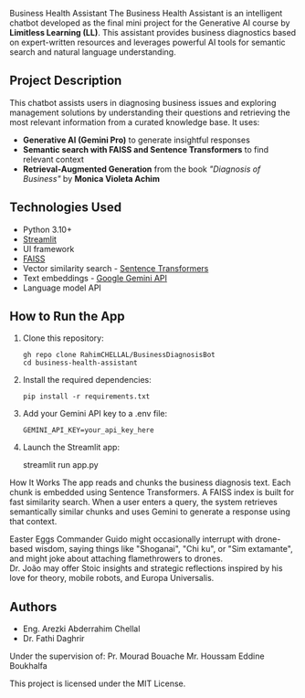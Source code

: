 Business Health Assistant The Business Health Assistant 
is an intelligent chatbot developed as the final mini project for the Generative AI course by **Limitless Learning (LL)**. 
This assistant provides business diagnostics based on expert-written resources and leverages powerful AI tools for semantic search and natural language understanding. 

## Project Description
This chatbot assists users in diagnosing business issues and exploring management solutions by understanding their questions and retrieving the most relevant information from a curated knowledge base. 
It uses: 

- **Generative AI (Gemini Pro)** to generate insightful responses
- **Semantic search with FAISS and Sentence Transformers** to find relevant context
- **Retrieval-Augmented Generation** from the book _"Diagnosis of Business"_ by **Monica Violeta Achim**
  
##  Technologies Used
- Python 3.10+
- [Streamlit](https://streamlit.io/)
- UI framework
- [FAISS](https://github.com/facebookresearch/faiss)
- Vector similarity search - [Sentence Transformers](https://www.sbert.net/)
- Text embeddings - [Google Gemini API](https://ai.google.dev)
- Language model API

## How to Run the App
1. Clone this repository:
   
       gh repo clone RahimCHELLAL/BusinessDiagnosisBot
       cd business-health-assistant
  
3. Install the required dependencies:
   
       pip install -r requirements.txt
  
5. Add your Gemini API key to a .env file:
   
       GEMINI_API_KEY=your_api_key_here
   
7. Launch the Streamlit app:
   
     streamlit run app.py
   
How It Works The app reads and chunks the business diagnosis text. Each chunk is embedded using Sentence Transformers. 
A FAISS index is built for fast similarity search. When a user enters a query, the system retrieves semantically similar chunks and uses Gemini to generate a response using that context.  


Easter Eggs  Commander Guido might occasionally interrupt with drone-based wisdom, saying things like "Shoganai", "Chi ku", or "Sim extamante", and might joke about attaching flamethrowers to drones.  
Dr. João may offer Stoic insights and strategic reflections inspired by his love for theory, mobile robots, and Europa Universalis.

## Authors
- Eng. Arezki Abderrahim Chellal
- Dr. Fathi Daghrir


Under the supervision of: Pr. Mourad Bouache Mr. Houssam Eddine Boukhalfa 

This project is licensed under the MIT License.

